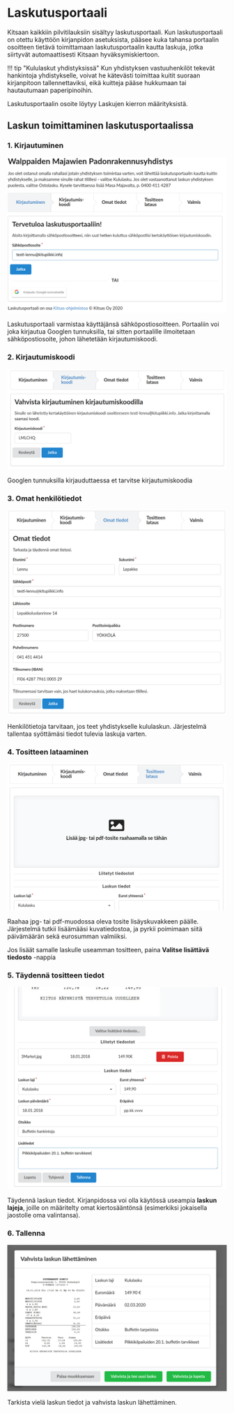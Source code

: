 # Laskutusportaali

Kitsaan kaikkiin pilvitilauksiin sisältyy laskutusportaali. Kun laskutusportaali on otettu käyttöön kirjanpidon asetuksista, pääsee kuka tahansa portaalin osoitteen tietävä toimittamaan laskutusportaalin kautta laskuja, jotka siirtyvät automaattisesti Kitsaan hyväksymiskiertoon.

!!! tip "Kululaskut yhdistyksissä"
    Kun yhdistyksen vastuuhenkilöt tekevät hankintoja yhdistykselle, voivat he kätevästi toimittaa kuitit suoraan kirjanpitoon tallennettaviksi, eikä kuitteja pääse hukkumaan tai hautautumaan paperipinoihin.

Laskutusportaalin osoite löytyy Laskujen kierron määrityksistä.

## Laskun toimittaminen laskutusportaalissa

### 1. Kirjautuminen

![](kirjautuminen.png)

Laskutusportaali varmistaa käyttäjänsä sähköpostiosoitteen. Portaaliin voi joka kirjautua Googlen tunnuksilla, tai sitten portaalille ilmoitetaan sähköpostiosoite, johon lähetetään kirjautumiskoodi.

### 2. Kirjautumiskoodi

![](koodi.png)

Googlen tunnuksilla kirjauduttaessa et tarvitse kirjautumiskoodia

### 3. Omat henkilötiedot

![](henkilotiedot.png)

Henkilötietoja tarvitaan, jos teet yhdistykselle kululaskun. Järjestelmä tallentaa syöttämäsi tiedot tulevia laskuja varten.

### 4. Tositteen lataaminen

![](tosite.png)

Raahaa jpg- tai pdf-muodossa oleva tosite lisäyskuvakkeen päälle. Järjestelmä tutkii lisäämääsi kuvatiedostoa, ja pyrkii poimimaan siitä päivämäärän sekä eurosumman valmiiksi.

Jos lisäät samalle laskulle useamman tositteen, paina **Valitse lisättävä tiedosto** -nappia

### 5. Täydennä tositteen tiedot

![](tiedot.png)

Täydennä laskun tiedot. Kirjanpidossa voi olla käytössä useampia **laskun lajeja**, joille on määritelty omat kiertosääntönsä (esimerkiksi jokaisella jaostolle oma valintansa).

### 6. Tallenna

![](vahvista.png)

Tarkista vielä laskun tiedot ja vahvista laskun lähettäminen.
